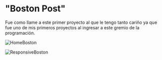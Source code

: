 <h1>"Boston Post"  </h1> 
  <p>Fue como llame a este primer proyecto al que le tengo tanto cariño ya que fue uno de mis primeros proyectos al ingresar a este gremio de la programación. </p> 

![HomeBoston](https://github.com/EAristiguieta/Restaurant_Project/assets/147413490/b80ea8aa-424f-44df-b63e-547ddfb9fca7)

![ResponsiveBoston](https://github.com/EAristiguieta/Restaurant_Project/assets/147413490/07d145ce-6db1-465d-b186-d87376d9169f)

